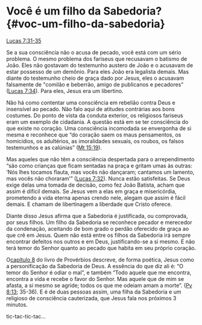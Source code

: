 # **Você é um filho da Sabedoria?** {#voc-um-filho-da-sabedoria}

[Lucas 7:31-35](http://bibliaonline.com.br/acf/lc/7/31-35)

Se a sua consciência não o acusa de pecado, você está com um sério problema. O mesmo problema dos fariseus que recusavam o batismo de João. Eles não gostavam do testemunho austero de João e o acusavam de estar possesso de um demônio. Para eles João era legalista demais. Mas diante do testemunho cheio de graça dado por Jesus, eles o acusavam falsamente de &quot;comilão e beberrão, amigo de publicanos e pecadores&quot; ([Lucas 7:34](http://bibliaonline.com.br/acf/lc/7/34)). Para eles, Jesus era um libertino.

Não há como contentar uma consciência em rebelião contra Deus e insensível ao pecado. Não falo aqui de atitudes contrárias aos bons costumes. Do ponto de vista da conduta exterior, os religiosos fariseus eram um exemplo de cidadania. A questão está em se ter consciência do que existe no coração. Uma consciência incomodada se envergonha de si mesma e reconhece que “do coração saem os maus pensamentos, os homicídios, os adultérios, as imoralidades sexuais, os roubos, os falsos testemunhos e as calúnias” ([Mt 15:19](http://bibliaonline.com.br/acf/mt/15/19)).

Mas aqueles que não têm a consciência despertada para o arrependimento “são como crianças que ficam sentadas na praça e gritam umas às outras: ‘Nós lhes tocamos flauta, mas vocês não dançaram; cantamos um lamento, mas vocês não choraram’” ([Lucas 7:32](http://bibliaonline.com.br/acf/lc/7/32)). Nunca estão satisfeitas. Se Deus exige delas uma tomada de decisão, como fez João Batista, acham que assim é difícil demais. Se Jesus vem a elas em graça e misericórdia, prometendo a vida eterna apenas crendo nele, alegam que assim é fácil demais. E chamam de libertinagem a liberdade que Cristo oferece.

Diante disso Jesus afirma que a Sabedoria é justificada, ou comprovada, por seus filhos. Um filho da Sabedoria se reconhece pecador e merecedor da condenação, aceitando de bom grado o perdão oferecido de graça ao que crê em Jesus. Quem não está entre os filhos da Sabedoria irá sempre encontrar defeitos nos outros e em Deus, justificando-se a si mesmo. E não terá temor do Senhor quanto ao pecado que habita em seu próprio coração.

O[capítulo 8](http://bibliaonline.com.br/acf/pv/8) do livro de Provérbios descreve, de forma poética, Jesus como a personificação da Sabedoria de Deus. A essência do que diz ali é: “O temor do Senhor é odiar o mal”, e também “Todo aquele que me encontra, encontra a vida e recebe o favor do Senhor. Mas aquele que de mim se afasta, a si mesmo se agride; todos os que me odeiam amam a morte”. ([Pv 8:13](http://bibliaonline.com.br/acf/pv/8/13); 35-36). E é de duas pessoas assim, uma filha da Sabedoria e um religioso de consciência cauterizada, que Jesus fala nos próximos 3 minutos.

tic-tac-tic-tac...